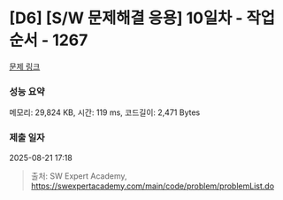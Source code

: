 # [D6] [S/W 문제해결 응용] 10일차 - 작업순서 - 1267 

[문제 링크](https://swexpertacademy.com/main/code/problem/problemDetail.do?contestProbId=AV18TrIqIwUCFAZN) 

### 성능 요약

메모리: 29,824 KB, 시간: 119 ms, 코드길이: 2,471 Bytes

### 제출 일자

2025-08-21 17:18



> 출처: SW Expert Academy, https://swexpertacademy.com/main/code/problem/problemList.do